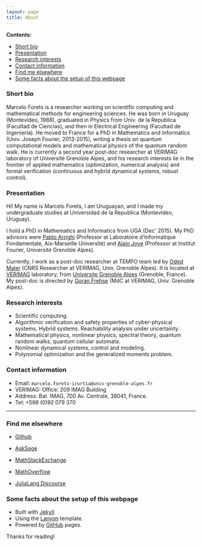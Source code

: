 ```yaml
---
layout: page
title: About
---
```


**Contents:**

- [Short bio](#short_bio)
- [Presentation](#presentation)
- [Research interests](#research_interests)
- [Contact information](#contact_information)
- [Find me elsewhere](#find_me_elsewhere)
- [Some facts about the setup of this webpage](#webpage)

### Short bio <a name="short_bio"></a>

<p class="message">
  Marcelo Forets is a researcher working on scientific computing and mathematical methods for engineering sciences. He was born in Uruguay (Montevideo, 1988), graduated in Physics from Univ. de la Republica (Facultad de Ciencias), and then in Electrical Engineering (Facultad de Ingenieria). He moved to France for a PhD in Mathematics and Informatics (Univ. Joseph Fourier, 2013-2015), writing a thesis on quantum computational models and mathematical physics of the quantum random walk. He is currently a second year post-doc researcher at VERIMAG laboratory of Université Grenoble Alpes, and his research interests lie in the frontier of applied mathematics (optimization, numerical analysis) and formal verification (continuous and hybrid dynamical systems, robust control).
</p>

### Presentation <a name="presentation"></a>

Hi! My name is Marcelo Forets, I am Uruguayan, and I made my undergraduate studies at Universidad de la Republica (Montevideo, Uruguay).

I hold a PhD in Mathematics and Informatics from UGA (Dec' 2015). My PhD advisors were [Pablo Arrighi](http://pageperso.lif.univ-mrs.fr/~pablo.arrighi/) (Professor at Laboratoire d'Informatique Fondamentale, Aix-Marseille Université) and [Alain Joye](https://www-fourier.ujf-grenoble.fr/~joye/) (Professor at Institut Fourier, Université Grenoble Alpes).

Currently, I work as a post-doc researcher at TEMPO team led by [Oded Maler](http://www-verimag.imag.fr/~maler/) (CNRS Researcher at VERIMAG, Univ. Grenoble Alpes). It is located at [VERIMAG](http://www-verimag.imag.fr/) laboratory, from [Universite Grenoble Alpes](http://www.univ-grenoble-alpes.fr/) (Grenoble, France). My post-doc is directed by [Goran Frehse](http://www.sites.google.com/site/frehseg/) (MdC at VERIMAG, Univ. Grenoble Alpes).

### Research interests <a name="research_interests"></a>

- Scientific computing.
- Algorithmic verification and safety properties of cyber-physical systems. Hybrid systems. Reachability analysis under uncertainty.
- Mathematical physics, nonlinear physics, spectral theory, quantum random walks, quantum cellular automata.
- Nonlinear dynamical systems, control and modeling.
- Polynomial optimization and the generalized moments problem.

### Contact information <a name="contact_information"></a>

- Email: `marcelo.forets-irurtia@univ-grenoble-alpes.fr`
- VERIMAG: Office: 209 IMAG Building
- Address: Bat. IMAG, 700 Av. Centrale, 38041, France.
- Tel: +598 (0)92 079 370

----

### Find me elsewhere  <a name="find_me_elsewhere"></a>

- [Github](https://github.com/mforets)

- [AskSage](https://ask.sagemath.org/users/8657/mforets/)

- [MathStackExchange](https://math.stackexchange.com/users/331062/marcelo-forets)

- [MathOverflow](http://mathoverflow.net/users/90243/marcelo-forets)

- [JuliaLang Discourse](https://discourse.julialang.org/u/mforets/activity)

### Some facts about the setup of this webpage <a name="webpage"></a>

<!-- to justify each paragraph, we can use kramdown's option: {: .text-justify}
but there is a simple way using modifying our css class, since it applies by default to all posts. see lanyon.css -->

* Built with [Jekyll](http://jekyllrb.com).
* Using the [Lanyon](http://lanyon.getpoole.com) template.
* Powered by [GitHub](https://github.com) pages.

Thanks for reading!
